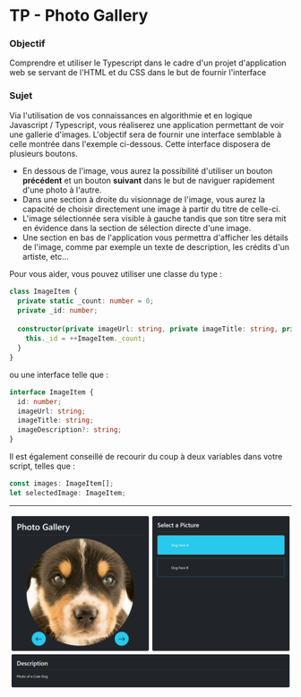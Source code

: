 # TP - Photo Gallery

### Objectif
Comprendre et utiliser le Typescript dans le cadre d'un projet d'application web se servant de l'HTML et du CSS dans le but de fournir l'interface


### Sujet
Via l'utilisation de vos connaissances en algorithmie et en logique Javascript / Typescript, vous réaliserez une application permettant de voir une gallerie d'images. L'objectif sera de fournir une interface semblable à celle montrée dans l'exemple ci-dessous. Cette interface disposera de plusieurs boutons.

- En dessous de l'image, vous aurez la possibilité d'utiliser un bouton **précédent** et un bouton **suivant** dans le but de naviguer rapidement d'une photo à l'autre.
- Dans une section à droite du visionnage de l'image, vous aurez la capacité de choisir directement une image à partir du titre de celle-ci. 
- L'image sélectionnée sera visible à gauche tandis que son titre sera mit en évidence dans la section de sélection directe d'une image.
- Une section en bas de l'application vous permettra d'afficher les détails de l'image, comme par exemple un texte de description, les crédits d'un artiste, etc...

Pour vous aider, vous pouvez utiliser une classe du type :

```ts
class ImageItem {
  private static _count: number = 0;
  private _id: number;

  constructor(private imageUrl: string, private imageTitle: string, private imageDescription: string) {
    this._id = ++ImageItem._count;
  }
}
```

ou une interface telle que :
```ts
interface ImageItem {
  id: number;
  imageUrl: string;
  imageTitle: string;
  imageDescription?: string;
}
```

Il est également conseillé de recourir du coup à deux variables dans votre script, telles que :
```ts
const images: ImageItem[];
let selectedImage: ImageItem;
```

---

![Exemple](./exemple.png)